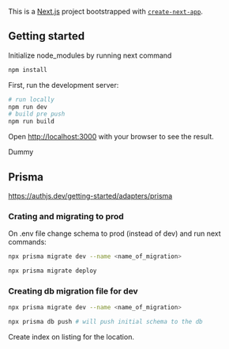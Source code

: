 This is a [Next.js](https://nextjs.org) project bootstrapped with [`create-next-app`](https://nextjs.org/docs/app/api-reference/cli/create-next-app).

## Getting  started

Initialize node_modules by running next command

```bash
npm install
```

First, run the development server:

```bash
# run locally
npm run dev
# build pre push
npm run build
```

Open [http://localhost:3000](http://localhost:3000) with your browser to see the result.

Dummy

## Prisma

https://authjs.dev/getting-started/adapters/prisma

### Crating and migrating to prod

On .env file change schema to prod (instead of dev) and run next commands:

```bash
npx prisma migrate dev --name <name_of_migration>
```

```bash
npx prisma migrate deploy
```

### Creating db migration file for dev

```bash
npx prisma migrate dev --name <name_of_migration>
```

```bash
npx prisma db push # will push initial schema to the db
```

Create index on listing for the location.
